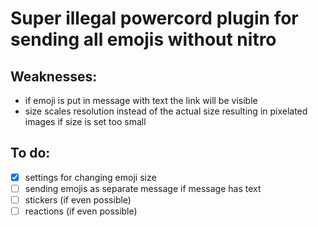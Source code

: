 # Super illegal powercord plugin for sending all emojis without nitro

## Weaknesses:
- if emoji is put in message with text the link will be visible
- size scales resolution instead of the actual size resulting in pixelated images if size is set too small

## To do:

- [x] settings for changing emoji size
- [ ] sending emojis as separate message if message has text
- [ ] stickers (if even possible)
- [ ] reactions (if even possible)
